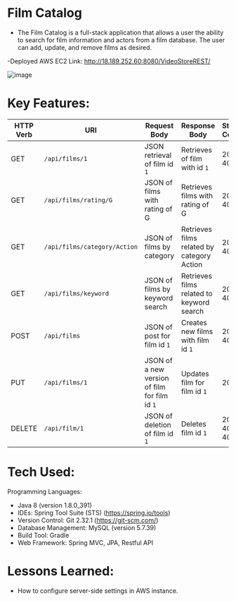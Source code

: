# Film Catalog
- The Film Catalog is a full-stack application that allows a user the ability to search for film information and actors from a film database. The user can add, update, and remove films as desired.

-Deployed AWS EC2 Link: http://18.189.252.60:8080/VideoStoreREST/

![image](https://github.com/blakevieyra/FilmCatalog/assets/88246090/fafffd1e-a0b2-48f3-a1a8-ba69c00fd1c3)

# Key Features:

| HTTP Verb | URI               | Request Body | Response Body | Status Codes |
|-----------|-------------------|--------------|---------------|---------|
| GET       | `/api/films/1`      | JSON retrieval of film id `1` | Retrieves of film with id `1` | 200, 404 |
| GET       | `/api/films/rating/G`   |  JSON of films with rating of G | Retrieves films with rating of G| 200, 404 |
| GET       | `/api/films/category/Action`   |  JSON of films by category | Retrieves films related by category Action| 200, 404 |
| GET       | `/api/films/keyword`   |  JSON of films by keyword search | Retrieves films related to keyword search| 200, 404 |
| POST      | `/api/films`      | JSON of post for film id `1`  | Creates new films with film id `1` | 201, 400 |
| PUT       | `/api/films/1`   | JSON of a new version of film for film id `1` | Updates film for film id `1` | 201, 
| DELETE    | `/api/film/1`   | JSON of deletion of film id `1` | Deletes film id `1`| 204, 404, 400 | 

       

# Tech Used:

Programming Languages:
- Java 8 (version 1.8.0_391)
- IDEs: Spring Tool Suite (STS) (https://spring.io/tools)
- Version Control: Git 2.32.1 (https://git-scm.com/)
- Database Management: MySQL (version 5.7.39)
- Build Tool: Gradle
- Web Framework: Spring MVC, JPA, Restful API

# Lessons Learned:

- How to configure server-side settings in AWS instance. 

